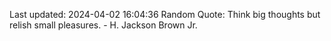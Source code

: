 Last updated: 2024-04-02 16:04:36
Random Quote: Think big thoughts but relish small pleasures. - H. Jackson Brown Jr.